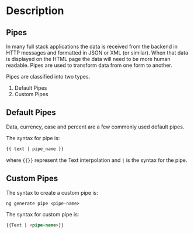 # Description

## Pipes

In many full stack applications the data is received from the backend in HTTP messages and formatted in JSON or XML (or similar). When that data is displayed on the HTML page the data will need to be more human readable. Pipes are used to transform data from one form to another.

Pipes are classified into two types.

1. Default Pipes
2. Custom Pipes

## Default Pipes
Data, currency, case and percent are a few commonly used default pipes.

The syntax for pipe is:

```html
{{ text | pipe_name }}
```
where `{{}}` represent the Text interpolation and `|` is the syntax for the pipe.

## Custom Pipes
The syntax to create a custom pipe is:

```properties
ng generate pipe <pipe-name>
```

The syntax for custom pipe is:

```html
{{Text | <pipe-name>}}
```
